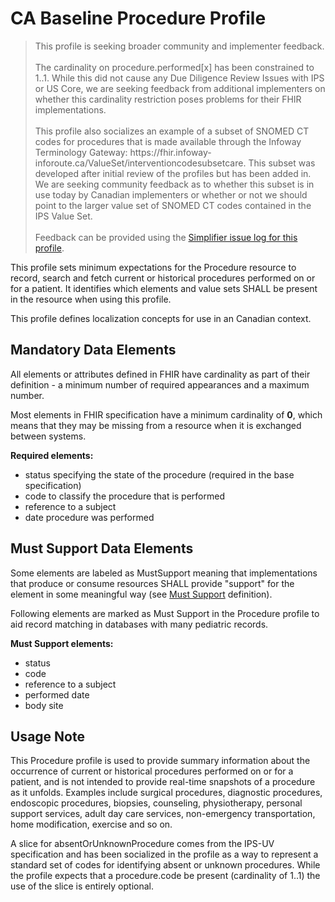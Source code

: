 # CA Baseline Procedure Profile
<div xmlns="http://www.w3.org/1999/xhtml" xmlns:xsi="http://www.w3.org/2001/XMLSchema-instance">
	<blockquote class="stu-note">
		<p>This profile is seeking broader community and implementer feedback.
    <br>
    <br>
    The cardinality on procedure.performed[x] has been constrained to 1..1. While this did not cause any Due Diligence Review Issues with IPS or US Core, we are seeking feedback from additional implementers on whether this cardinality restriction poses problems for their FHIR implementations.
    <br>
    <br>
    This profile also socializes an example of a subset of SNOMED CT codes for procedures that is made available through the Infoway Terminology Gateway: https://fhir.infoway-inforoute.ca/ValueSet/interventioncodesubsetcare. This subset was developed after initial review of the profiles but has been added in. We are seeking community feedback as to whether this subset is in use today by Canadian implementers or whether or not we should point to the larger value set of SNOMED CT codes contained in the IPS Value Set.
    <br>
    <br>
    Feedback can be provided using the <a href="https://simplifier.net/CanadianFHIRBaselineProfilesCA-Core/procedureprofile/~issues">Simplifier issue log for this profile</a>.
    </p>
	</blockquote>
  </div>

This profile sets minimum expectations for the Procedure resource to record, search and fetch current or historical procedures performed on or for a patient. It identifies which elements and value sets SHALL be present in the resource when using this profile.

This profile defines localization concepts for use in an Canadian context.

## Mandatory Data Elements
All elements or attributes defined in FHIR have cardinality as part of their definition - a minimum number of required appearances and a maximum number.

Most elements in FHIR specification have a minimum cardinality of **0**, which means that they may be missing from a resource when it is exchanged between systems.

**Required elements:**
* status specifying the state of the procedure (required in the base specification)
* code to classify the procedure that is performed
* reference to a subject
* date procedure was performed

## Must Support Data Elements
Some elements are labeled as MustSupport meaning that implementations that produce or consume resources SHALL provide "support" for the element in some meaningful way (see [Must Support](https://build.fhir.org/ig/HL7-Canada/ca-baseline/general-guidance.html#must-support) definition).

Following elements are marked as Must Support in the Procedure profile to aid record matching in databases with many pediatric records.

**Must Support elements:**
* status
* code
* reference to a subject
* performed date
* body site

## Usage Note
This Procedure profile is used to provide summary information about the occurrence of current or historical procedures performed on or for a patient, and is not intended to provide real-time snapshots of a procedure as it unfolds.
Examples include surgical procedures, diagnostic procedures, endoscopic procedures, biopsies, counseling, physiotherapy, personal support services, adult day care services, non-emergency transportation, home modification, exercise and so on.

A slice for absentOrUnknownProcedure comes from the IPS-UV specification and has been socialized in the profile as a way to represent a standard set of codes for identifying absent or unknown procedures. While the profile expects that a procedure.code be present (cardinality of 1..1) the use of the slice is entirely optional.  
